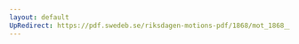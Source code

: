 ```yaml
---
layout: default
UpRedirect: https://pdf.swedeb.se/riksdagen-motions-pdf/1868/mot_1868__fk__00006/mot_1868__fk__00006_001.pdf
---
```

